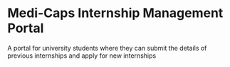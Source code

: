 # Medi-Caps Internship Management Portal

A portal for university students where they can submit the details of previous internships and apply for new internships
